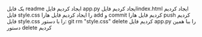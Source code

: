 یک فایل readme ایجاد کردیم
فایل app.py ایجاد کردیم
فایلindex.html ایجاد کردیم
فایل style.css را ایجاد کردیم
فایل هارا add و commit کردیم
فایل هارا push  کردیم
فایل style.css را با دستور:
git rm "style.css" delete کردیم
فایل app.py را ببا همین دستور delete کردیم
